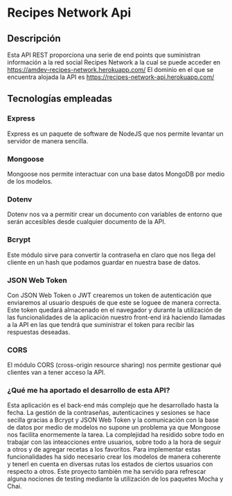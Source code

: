 # Recipes Network Api

## Descripción

Esta API REST proporciona una serie de end points que suministran información a la red social Recipes Network a la cual se puede acceder en https://amdev-recipes-network.herokuapp.com/
El dominio en el que se encuentra alojada la API es https://recipes-network-api.herokuapp.com/

## Tecnologías empleadas

### Express

Express es un paquete de software de NodeJS que nos permite levantar un servidor de manera sencilla.

### Mongoose

Mongoose nos permite interactuar con una base datos MongoDB por medio de los modelos.

### Dotenv

Dotenv nos va a permitir crear un documento con variables de entorno que serán accesibles desde cualquier documento de la API.

### Bcrypt

Este módulo sirve para convertir la contraseña en claro que nos llega del cliente en un hash que podamos guardar en nuestra base de datos.

### JSON Web Token

Con JSON Web Token o JWT crearemos un token de autenticación que enviaremos al usuario después de que este se loguee de manera correcta. Este token quedará almacenado en el navegador y durante la utilización de las funcionalidades de la aplicación nuestro front-end irá haciendo llamadas a la API en las que tendrá que suministrar el token para recibir las respuestas deseadas.

### CORS

El módulo CORS (cross-origin resource sharing) nos permite gestionar qué clientes van a tener acceso la API.

### ¿Qué me ha aportado el desarrollo de esta API?

Esta aplicación es el back-end más complejo que he desarrollado hasta la fecha.
La gestión de la contraseñas, autenticacines y sesiones se hace secilla gracias a Bcrypt y JSON Web Token y la comunicación con la base de datos por medio de modelos no supone un problema ya que Mongoose nos facilita enormemente la tarea.
La complejidad ha residido sobre todo en trabajar con las inteacciones entre usuarios, sobre todo a la hora de seguir a otros y de agregar recetas a los favoritos. Para implementar estas funcionalidades ha sido necesario crear los modelos de manera coherente y tenerl en cuenta en diversas rutas los estados de ciertos usuarios con respecto a otros.
Este proyecto también me ha servido para refrescar alguna nociones de testing mediante la utilización de los paquetes Mocha y Chai.
